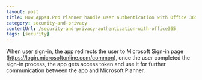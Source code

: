 ```yaml
---
layout: post
title: How Apps4.Pro Planner handle user authentication with Office 365?
category: security-and-privacy
contentUrl: /security-and-privacy-authentication-with-office365
tags: [security]
---
```

When user sign-in, the app redirects the user to Microsoft Sign-in page (https://login.microsoftonline.com/common), once the user completed the sign-in process, the app gets access token and use it for further communication between the app and Microsoft Planner. 